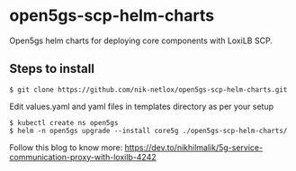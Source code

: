 # open5gs-scp-helm-charts
Open5gs helm charts for deploying core components with LoxiLB SCP.

## Steps to install
```
$ git clone https://github.com/nik-netlox/open5gs-scp-helm-charts.git
```
Edit values.yaml and yaml files in templates directory as per your setup
```
$ kubectl create ns open5gs
$ helm -n open5gs upgrade --install core5g ./open5gs-scp-helm-charts/
```

Follow this blog to know more: https://dev.to/nikhilmalik/5g-service-communication-proxy-with-loxilb-4242
